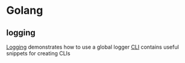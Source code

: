 # Golang

## logging

[Logging](logging) demonstrates how to use a global logger
[CLI](cli) contains useful snippets for creating CLIs
